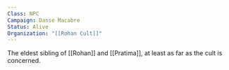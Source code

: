 ```yaml
---
Class: NPC
Campaign: Danse Macabre
Status: Alive
Organization: "[[Rohan Cult]]"
---
```

The eldest sibling of [[Rohan]] and [[Pratima]], at least as far as the cult is concerned.
